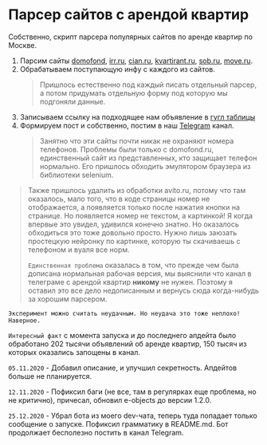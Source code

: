 # Парсер сайтов с арендой квартир
Собственно, скрипт парсера популярных сайтов по аренде квартир по Москве.
1. Парсим сайты [domofond](https://www.domofond.ru), [irr.ru](https://www.irr.ru), 
[cian.ru](https://www.cian.ru), [kvartirant.ru](https://kvartirant.ru), 
[sob.ru](https://sob.ru), [move.ru](https://move.ru).
2. Обрабатываем поступающую инфу с каждого из сайтов.
   > Пришлось естественно под каждый писать отдельный парсер, а потом придумать отдельную форму под которую мы подгоняли данные.
3. Записываем ссылку на подходящее нам объявление в [гугл таблицы](https://docs.google.com/spreadsheets/d/1pGg5n6N8GBXafZ66PdagkgxRtrpjubztAOswMwEClSM/edit?usp=sharing)
4. Формируем пост и собственно, постим в наш [Telegram](https://t.me/RoomyMSK) канал.
   > Занятно что эти сайты почти никак не охраняют номера телефонов.
   > Проблемы были только с domofond.ru, единственный сайт из представленных, кто защищает телефон нормально.
   > Его пришлось обходить эмулятором браузера из библиотеки selenium.

> Также пришлось удалить из обработки avito.ru, потому что там оказалось, мало того, что в коде страницы номер 
> не отображается, а появляется только после нажатия кнопки на странице. Но появляется номер не текстом, а картинкой! 
> Я когда впервые это увидел, удивился конечно знатно. Но оказалось обходиться это тоже довольно просто. 
> Нужно лишь заюзать простецкую нейронку по картинке, которую ты скачиваешь с телефоном и вуаля все норм.
>
> `Единственная проблема` оказалась в том, что прежде чем была дописана нормальная рабочая версия, мы выяснили что
> канал в телеграме с арендой квартир __никому__ не нужен. Поэтому я оставил это все дело недописанным и вернусь сюда
> когда-нибудь за хорошим парсером. 

`Эксперимент можно считать неудачным. Но неудача это тоже неплохо! Наверное.`

`Интересный факт` с момента запуска и до последнего апдейта было обработано 202 тысячи объявлений об аренде квартир, 
150 тысяч из которых оказались запощены в канал.

`05.11.2020` - Добавил описание, и улучшил секретность. Апдейтов больше не планируется.

`12.11.2020` - Пофиксил баги (не все, там в регулярках еще проблема, но не критично), причесал, обновил e-objects 
до версии 1.2.0.

`25.12.2020` - Убрал бота из моего dev-чата, теперь туда попадает только сообщение о запуске. Пофиксил грамматику в README.md.
Бот продолжает бесполезно постить в канал Telegram.
